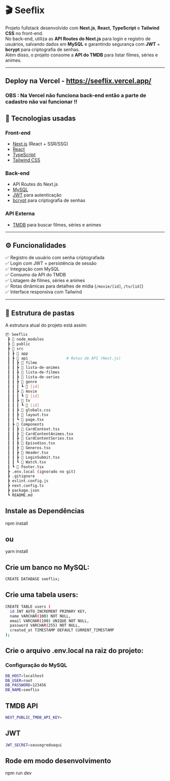 # 🎬 Seeflix

Projeto fullstack desenvolvido com **Next.js**, **React**, **TypeScript** e **Tailwind CSS** no front-end.  
No back-end, utiliza as **API Routes do Next.js** para login e registro de usuários, salvando dados em **MySQL** e garantindo segurança com **JWT** + **bcrypt** para criptografia de senhas.  
Além disso, o projeto consome a **API do TMDB** para listar filmes, séries e animes.  

---

## Deploy na Vercel - https://seeflix.vercel.app/
### OBS : Na Vercel não funciona back-end então a parte de cadastro não vai funcionar !!

## 📌 Tecnologias usadas

### **Front-end**
- [Next.js](https://nextjs.org/) (React + SSR/SSG)
- [React](https://react.dev/)
- [TypeScript](https://www.typescriptlang.org/)
- [Tailwind CSS](https://tailwindcss.com/)

### **Back-end**
- API Routes do Next.js
- [MySQL](https://www.mysql.com/)
- [JWT](https://jwt.io/) para autenticação
- [bcrypt](https://github.com/kelektiv/node.bcrypt.js) para criptografia de senhas

### **API Externa**
- [TMDB](https://www.themoviedb.org/) para buscar filmes, séries e animes

---

## ⚙️ Funcionalidades

✅ Registro de usuário com senha criptografada  
✅ Login com JWT + persistência de sessão  
✅ Integração com MySQL  
✅ Consumo da API do TMDB  
✅ Listagem de filmes, séries e animes  
✅ Rotas dinâmicas para detalhes de mídia (`/movie/[id]`, `/tv/[id]`)  
✅ Interface responsiva com Tailwind  

---

## 📂 Estrutura de pastas

A estrutura atual do projeto está assim:

```bash
📦 Seeflix
 ┣ 📂 node_modules
 ┣ 📂 public
 ┣ 📂 src
 ┃ ┣ 📂 app
 ┃ ┣ 📂 api                 # Rotas de API (Next.js)
 ┃ ┃ ┣ 📂 filme
 ┃ ┃ ┣ 📂 lista-de-animes
 ┃ ┃ ┣ 📂 lista-de-filmes
 ┃ ┃ ┣ 📂 lista-de-series
 ┃ ┃ ┣ 📂 genre
 ┃ ┃ ┃ ┗ 📂 [id]
 ┃ ┃ ┣ 📂 movie
 ┃ ┃ ┃ ┗ 📂 [id]
 ┃ ┃ ┣ 📂 tv
 ┃ ┃ ┃ ┗ 📂 [id]
 ┃ ┃ ┣ 📜 globals.css
 ┃ ┃ ┣ 📜 layout.tsx
 ┃ ┃ ┗ 📜 page.tsx
 ┃ ┣ 📂 Components
 ┃ ┃ ┣ 📜 CardContext.tsx
 ┃ ┃ ┣ 📜 CardContentAnimes.tsx
 ┃ ┃ ┣ 📜 CardContentSeries.tsx
 ┃ ┃ ┣ 📜 Episodios.tsx
 ┃ ┃ ┣ 📜 Generos.tsx
 ┃ ┃ ┣ 📜 Header.tsx
 ┃ ┃ ┣ 📜 LoginSubmit.tsx
 ┃ ┃ ┗ 📜 Watch.tsx
 ┃ ┗ 📜 Footer.tsx
 ┣ .env.local (ignorado no git)
 ┣ .gitignore
 ┣ eslint.config.js
 ┣ next.config.ts
 ┣ package.json
 ┗ README.md
```
## Instale as Dependências

npm install
## ou
yarn install

## Crie um banco no MySQL:
```bash
CREATE DATABASE seeflix;
```

## Crie uma tabela users:
```bash
CREATE TABLE users (
  id INT AUTO_INCREMENT PRIMARY KEY,
  name VARCHAR(100) NOT NULL,
  email VARCHAR(100) UNIQUE NOT NULL,
  password VARCHAR(255) NOT NULL,
  created_at TIMESTAMP DEFAULT CURRENT_TIMESTAMP
);
```


## Crie o arquivo .env.local na raiz do projeto:

### Configuração do MySQL
```bash
DB_HOST=localhost
DB_USER=root
DB_PASSWORD=123456
DB_NAME=seeflix
```
## TMDB API
```bash
NEXT_PUBLIC_TMDB_API_KEY=
```

## JWT
```bash
JWT_SECRET=seusegredoaqui
```

## Rode em modo desenvolvimento

npm run dev
